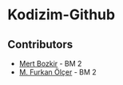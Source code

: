 # Kodizim-Github

## Contributors
 * [Mert Bozkir](github.com/mertbozkir) - BM 2
 * [M. Furkan Ölçer](github.com/mfurkanolcer) - BM 2

